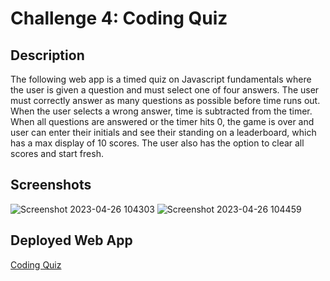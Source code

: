 # Challenge 4: Coding Quiz
## Description
The following web app is a timed quiz on Javascript fundamentals where the user is given a question and must select one of four answers. The user must correctly answer as many questions as possible before time runs out. When the user selects a wrong answer, time is subtracted from the timer. When all questions are answered or the timer hits 0, the game is over and user can enter their initials and see their standing on a leaderboard, which has a max display of 10 scores. The user also has the option to clear all scores and start fresh.

## Screenshots
![Screenshot 2023-04-26 104303](https://user-images.githubusercontent.com/59628271/234660455-12efdda8-86a3-4a35-8760-d04b10ef04f7.png)
![Screenshot 2023-04-26 104459](https://user-images.githubusercontent.com/59628271/234660501-1a6c0ee9-d8fe-400e-b7fc-833b7cb12612.png)

## Deployed Web App
[Coding Quiz](https://apps.cwchilvers.io/apps/uci-bootcamp/UCI-CBC-04-CodingQuiz/index.html)
